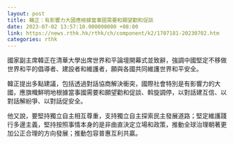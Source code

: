 ```yaml
---
layout: post
title: 韓正：有影響力大國應根據當事國需要和願望勸和促談
date: 2023-07-02 13:57:10.000000000 +08:00
link: https://news.rthk.hk/rthk/ch/component/k2/1707181-20230702.htm
categories: rthk
---
```


國家副主席韓正在清華大學出席世界和平論壇開幕式並致辭，強調中國堅定不移做世界和平的倡導者、建設者和維護者，願與各國共同維護世界和平安全。

韓正提出多點建議，包括透過對話協商解決衝突，國際社會特別是有影響力的大國，應旗幟鮮明地根據當事國需要和願望勸和促談、斡旋調停，以對話建互信、以對話解紛爭、以對話促安全。

他又說，要堅持獨立自主相互尊重，支持獨立自主探索民主發展道路；堅定維護踐行多邊主義，堅持按照事情本身的是非曲直決定立場和政策，推動全球治理朝著更加公正合理的方向發展；推動包容普惠互利共贏。
